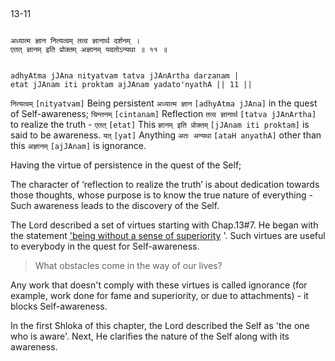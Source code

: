 ## <a name='_11_1'></a>
13-11


```shloka-sa

अध्यात्म ज्ञान नित्यत्वम् तत्व ज्ञानार्थ दर्शनम् ।
एतत् ज्ञानम् इति प्रोक्तम् अज्ञानम् यदतोऽन्यथा ॥ ११ ॥

```
```shloka-sa-hk

adhyAtma jJAna nityatvam tatva jJAnArtha darzanam |
etat jJAnam iti proktam ajJAnam yadato'nyathA || 11 ||

```
`नित्यत्वम्` `[nityatvam]` Being persistent `अध्यात्म ज्ञान` `[adhyAtma jJAna]` in the quest of Self-awareness; `चिन्तनम्` `[cintanam]` Reflection `तत्व ज्ञानार्थ` `[tatva jJAnArtha]` to realize the truth - `एतत्` `[etat]` This `ज्ञानम् इति प्रोक्तम्` `[jJAnam iti proktam]` is said to be awareness. `यत्` `[yat]` Anything `अतः अन्यथा` `[ataH anyathA]` other than this `अज्ञानम्` `[ajJAnam]` is ignorance.

Having the virtue of persistence in the quest of the Self; 

The character of ‘reflection to realize the truth’ is about dedication towards those thoughts, whose purpose is to know the true nature of everything - Such awareness leads to the discovery of the Self. 

The Lord described a set of virtues starting with Chap.13#7. He began with the statement 
['being without a sense of superiority](virtues_amanitvam)
'. Such virtues are useful to everybody in the quest for Self-awareness. 



<a name='applopener_182'></a>
> What obstacles come in the way of our lives?



Any work that doesn't comply with these virtues is called ignorance (for example, work done for fame and superiority, or due to attachments) - it blocks Self-awareness.

In the first Shloka of this chapter, the Lord described the Self as 'the one who is aware'. Next, He clarifies the nature of the Self along with its awareness.


